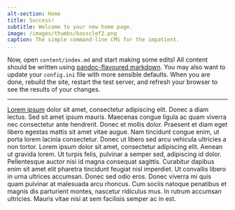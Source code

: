 ```yaml
---
alt-section: Home
title: Success!
subtitle: Welcome to your new home page.
image: /images/thumbs/bassclef2.png
caption: The simple command-line CMS for the impatient.
...
```


Now, open `content/index.md` and start making some edits!  All content should be written using [pandoc-flavoured markdown].  You may also want to update your `config.ini` file with more sensible defaults.  When you are done, rebuild the site, restart the test server, and refresh your browser to see the results of your changes.


*   *   *   *   *   *   *   *   *   *   *   *   *   *   *   *   *   *


[Lorem ipsum] dolor sit amet, consectetur adipiscing elit. Donec a diam lectus. Sed sit amet ipsum mauris. Maecenas congue ligula ac quam viverra nec consectetur ante hendrerit. Donec et mollis dolor. Praesent et diam eget libero egestas mattis sit amet vitae augue. Nam tincidunt congue enim, ut porta lorem lacinia consectetur. Donec ut libero sed arcu vehicula ultricies a non tortor. Lorem ipsum dolor sit amet, consectetur adipiscing elit. Aenean ut gravida lorem. Ut turpis felis, pulvinar a semper sed, adipiscing id dolor. Pellentesque auctor nisi id magna consequat sagittis. Curabitur dapibus enim sit amet elit pharetra tincidunt feugiat nisl imperdiet. Ut convallis libero in urna ultrices accumsan. Donec sed odio eros. Donec viverra mi quis quam pulvinar at malesuada arcu rhoncus. Cum sociis natoque penatibus et magnis dis parturient montes, nascetur ridiculus mus. In rutrum accumsan ultricies. Mauris vitae nisi at sem facilisis semper ac in est.

[pandoc-flavoured markdown]: http://pandoc.org/README.html

[Lorem ipsum]: http://lipsum.com/

